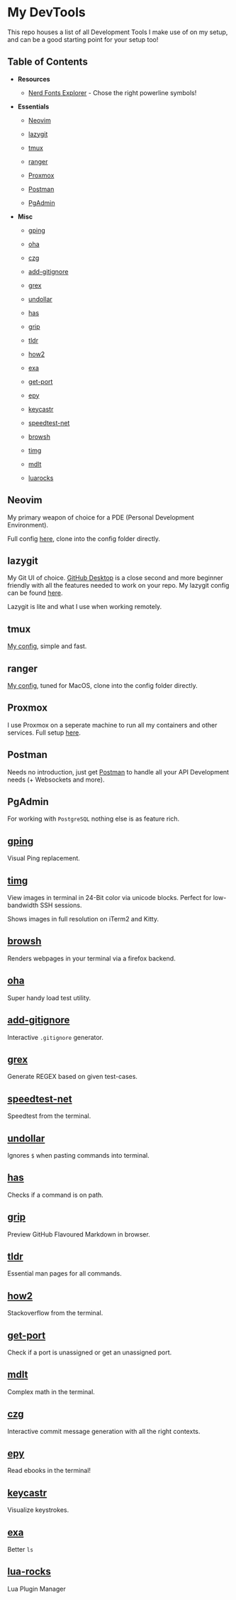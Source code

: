 # My DevTools

This repo houses a list of all Development Tools I make use of on my setup, and can be a good starting point for your setup too!

## Table of Contents

- **Resources**

	- [Nerd Fonts Explorer](https://www.nerdfonts.com/cheat-sheet?set=nf-custom-) - Chose the right powerline symbols!

- **Essentials**

	- [Neovim](#Neovim)

	- [lazygit](#lazygit)

	- [tmux](#tmux)

	- [ranger](#ranger)

	- [Proxmox](#proxmox)

	- [Postman](#Postman)

	- [PgAdmin](#PgAdmin)

- **Misc**

	- [gping](#gping)

	- [oha](#oha)

	- [czg](#czg)

	- [add-gitignore](#add-gitignore)

	- [grex](#grex)

	- [undollar](#undollar)

	- [has](#has)

	- [grip](#grip)

	- [tldr](#tldr)

	- [how2](#how2)
	
	- [exa](#exa)

	- [get-port](#get-port)

	- [epy](#epy)

	- [keycastr](#keycastr)
	
	- [speedtest-net](#speedtest-net)

	- [browsh](#browsh)

	- [timg](#timg)

	- [mdlt](#mdlt)
	
	- [luarocks](#lua-rocks)

## Neovim

My primary weapon of choice for a PDE (Personal Development Environment).

Full config [here](https://github.com/SushritPasupuleti/My-Neovim-Config), clone into the config folder directly.

## lazygit

My Git UI of choice. [GitHub Desktop](https://desktop.github.com/) is a close second and more beginner friendly with all the features needed to work on your repo. My lazygit config can be found [here](https://github.com/SushritPasupuleti/Lazygit-Config).

Lazygit is lite and what I use when working remotely.

## tmux

[My config](https://github.com/SushritPasupuleti/My-tmux-Config), simple and fast.

## ranger

[My config](https://github.com/SushritPasupuleti/My-ranger-Config), tuned for MacOS, clone into the config folder directly.

## Proxmox

I use Proxmox on a seperate machine to run all my containers and other services. Full setup [here](https://github.com/SushritPasupuleti/My-Proxmox-Setup).

## Postman

Needs no introduction, just get [Postman](https://www.postman.com/) to handle all your API Development needs (+ Websockets and more).

## PgAdmin

For working with `PostgreSQL` nothing else is as feature rich.

## [gping](https://github.com/orf/gping)

Visual Ping replacement.

## [timg](https://github.com/hzeller/timg)

View images in terminal in 24-Bit color via unicode blocks. Perfect for low-bandwidth SSH sessions.

Shows images in full resolution on iTerm2 and Kitty.

## [browsh](https://www.brow.sh/)

Renders webpages in your terminal via a firefox backend.

## [oha](https://github.com/hatoo/oha)

Super handy load test utility.

## [add-gitignore](https://github.com/TejasQ/add-gitignore)

Interactive `.gitignore` generator.

## [grex](https://github.com/pemistahl/grex)

Generate REGEX based on given test-cases.

## [speedtest-net](https://github.com/ddsol/speedtest.net)

Speedtest from the terminal.

## [undollar](https://github.com/xtyrrell/undollar)

Ignores `$` when pasting commands into terminal.

## [has](https://github.com/kdabir/has)

Checks if a command is on path.

## [grip](https://github.com/joeyespo/grip)

Preview GitHub Flavoured Markdown in browser.

## [tldr](https://github.com/tldr-pages/tldr)

Essential man pages for all commands. 

## [how2](https://github.com/santinic/how2)

Stackoverflow from the terminal.

## [get-port](https://github.com/sindresorhus/get-port-cli)

Check if a port is unassigned or get an unassigned port.

## [mdlt](https://github.com/metadelta/mdlt)

Complex math in the terminal.

## [czg](https://github.com/Zhengqbbb/cz-git/tree/main/packages/cli)

Interactive commit message generation with all the right contexts.

## [epy](https://github.com/wustho/epy)

Read ebooks in the terminal!

## [keycastr](https://github.com/keycastr/keycastr)

Visualize keystrokes.

## [exa](#https://the.exa.website/)

Better `ls`

## [lua-rocks](https://github.com/luarocks/luarocks/)

Lua Plugin Manager


